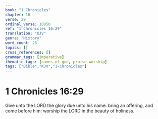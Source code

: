 ```yaml
---
book: "1 Chronicles"
chapter: 16
verse: 29
ordinal_verse: 10850
ref: "1 Chronicles 16:29"
translation: "KJV"
genre: "History"
word_count: 25
topics: []
cross_references: []
grammar_tags: [imperative]
thematic_tags: [names-of-god, praise-worship]
tags: ["Bible","KJV","1-Chronicles"]
---
```


# 1 Chronicles 16:29

Give unto the LORD the glory due unto his name: bring an offering, and come before him: worship the LORD in the beauty of holiness.
